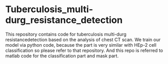 # Tuberculosis_multi-durg_resistance_detection
This repository contains code for tuberculosis multi-durg resistancedetection based on the analysis of chest CT scan. We train our model via python code, because the part is very similar with HEp-2 cell classification so please refer to that repository. And this repo is referred to matlab code for the classification part and mask part.
